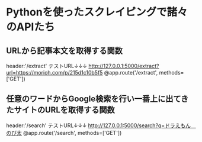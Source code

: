 # Pythonを使ったスクレイピングで諸々のAPIたち

## URLから記事本文を取得する関数
 header:'/extract'
 テストURL↓↓↓
 http://127.0.0.1:5000/extract?url=https://morioh.com/p/215d1c10b5f5
@app.route('/extract', methods=['GET'])


## 任意のワードからGoogle検索を行い一番上に出てきたサイトのURLを取得する関数
 header:'/search'
 テストURL↓↓↓
 http://127.0.0.1:5000/search?q=ドラえもん　のび太
@app.route('/search', methods=['GET'])
